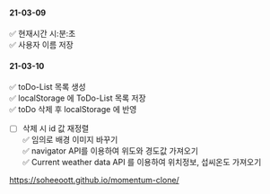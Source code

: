 #### 21-03-09
✅ 현재시간 시:분:초  
✅ 사용자 이름 저장  

#### 21-03-10
✅ toDo-List 목록 생성  
✅ localStorage 에 ToDo-List 목록 저장  
✅ toDo 삭제 후 localStorage 에 반영  
- [ ] 삭제 시 id 값 재정렬  
✅ 임의로 배경 이미지 바꾸기  
✅ navigator API를 이용하여 위도와 경도값 가져오기  
✅ Current weather data API 를 이용하여 위치정보, 섭씨온도 가져오기  

https://soheeoott.github.io/momentum-clone/